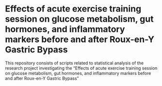 
<!-- README.md is generated from README.Rmd. Please edit that file -->

# Effects of acute exercise training session on glucose metabolism, gut hormones, and inflammatory markers before and after Roux-en-Y Gastric Bypass

<!-- badges: start -->
<!-- badges: end -->

This repository consists of scripts related to statistical analysis of
the research project investigating the “Effects of acute exercise
training session on glucose metabolism, gut hormones, and inflammatory
markers before and after Roux-en-Y Gastric Bypass”
